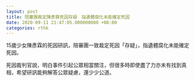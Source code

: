 ```yaml
---
layout: post
title: 陪審團裁定陳彥霖死因存疑　指遺體腐化未能確定死因
date: 2020-09-11 21:47:05.000000000 +08:00
categories: rthk
---
```


15歲少女陳彥霖的死因研訊，陪審團一致裁定死因「存疑」，指遺體腐化未能確定死因。

死因裁判官說，明白事件引起公眾相當關注，但很多時即使盡了力亦未有找到真相，希望研訊能夠解答公眾疑慮，還少少公道。
